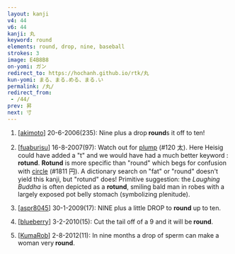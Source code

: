 ```yaml
---
layout: kanji
v4: 44
v6: 44
kanji: 丸
keyword: round
elements: round, drop, nine, baseball
strokes: 3
image: E4B8B8
on-yomi: ガン
redirect_to: https://hochanh.github.io/rtk/丸
kun-yomi: まる、まる.める、まる.い
permalink: /丸/
redirect_from:
 - /44/
prev: 昇
next: 寸
---
```


1) [<a href="http://kanji.koohii.com/profile/akimoto">akimoto</a>] 20-6-2006(235): Nine plus a drop<strong> round</strong>s it off to ten!

2) [<a href="http://kanji.koohii.com/profile/fuaburisu">fuaburisu</a>] 16-8-2007(97): Watch out for <a href="../v4/120.html">plump</a> (#120 太). Here Heisig could have added a &quot;t&quot; and we would have had a much better keyword : <strong>rotund</strong>. <strong>Rotund</strong> is more specific than &quot;round&quot; which begs for confusion with <a href="../v4/1811.html">circle</a> (#1811 円). A dictionary search on &quot;fat&quot; or &quot;round&quot; doesn&#039;t yield this kanji, but &quot;rotund&quot; does! Primitive suggestion: the <em>Laughing Buddha</em> is often depicted as a <strong>rotund</strong>, smiling bald man in robes with a largely exposed pot belly stomach (symbolizing plenitude).

3) [<a href="http://kanji.koohii.com/profile/aspr8045">aspr8045</a>] 30-1-2009(17): NINE plus a little DROP to <strong>round</strong> up to ten.

4) [<a href="http://kanji.koohii.com/profile/blueberry">blueberry</a>] 3-2-2010(15): Cut the tail off of a 9 and it will be<strong> round</strong>.

5) [<a href="http://kanji.koohii.com/profile/KumaRob">KumaRob</a>] 2-8-2012(11): In nine months a drop of sperm can make a woman very<strong> round</strong>.

